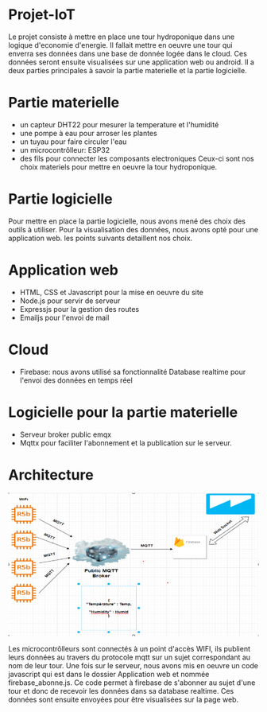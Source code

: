 
# Projet-IoT

Le projet consiste à mettre en place une tour hydroponique dans une logique d'economie d'energie. Il fallait mettre en oeuvre une tour qui enverra ses données dans une base de donnée logée dans le cloud.
Ces données seront ensuite visualisées sur une application web ou android.
Il a deux parties principales à savoir la partie materielle et la partie logicielle.

# Partie materielle
  - un capteur DHT22 pour mesurer la temperature et l'humidité
  - une pompe à eau pour arroser les plantes
  - un tuyau pour faire circuler l'eau
  - un microcontrôlleur: ESP32
  - des fils pour connecter les composants electroniques
Ceux-ci sont nos choix materiels pour mettre en oeuvre la tour hydroponique.

# Partie logicielle

Pour mettre en place la partie logicielle, nous avons mené des choix des outils à utiliser.
Pour la visualisation des données, nous avons opté pour une application web. les points suivants detaillent nos choix.

   # Application web

   - HTML, CSS et Javascript pour la mise en oeuvre du site
   - Node.js pour servir de serveur
   - Expressjs pour la gestion des routes
   - Emailjs pour l'envoi de mail

   # Cloud

   - Firebase: nous avons utilisé sa fonctionnalité Database realtime pour l'envoi des données en temps réel

   # Logicielle pour la partie materielle

   - Serveur broker public emqx
   - Mqttx pour faciliter l'abonnement et la publication sur le serveur.

# Architecture
![Alt text](Architecture/architecture.png)

Les microcontrôlleurs sont connectés à un point d'accès WIFI, ils publient leurs données au travers du protocole mqtt sur un sujet correspondant au nom de leur tour.
Une fois sur le serveur, nous avons mis en oeuvre un code javascript qui est dans le dossier Application web et nommée firebase_abonne.js. Ce code permet à firebase de s'abonner au sujet d'une tour et donc de recevoir les données dans 
sa database realtime. Ces données sont ensuite envoyées pour être visualisées sur la page web.



